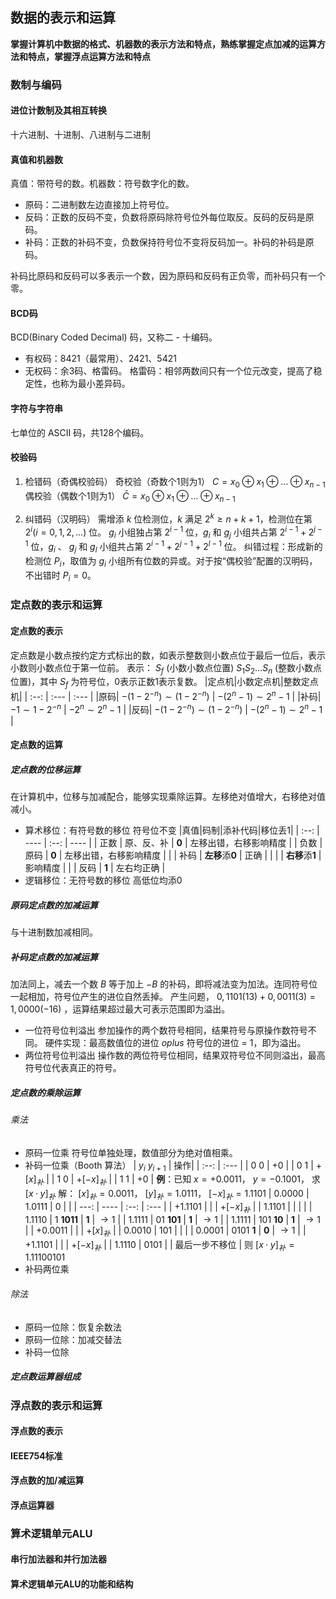 ## 数据的表示和运算
**掌握计算机中数据的格式、机器数的表示方法和特点，熟练掌握定点加减的运算方法和特点，掌握浮点运算方法和特点**

### 数制与编码
#### 进位计数制及其相互转换
十六进制、十进制、八进制与二进制

#### 真值和机器数
真值：带符号的数。机器数：符号数字化的数。
* 原码：二进制数左边直接加上符号位。
* 反码：正数的反码不变，负数将原码除符号位外每位取反。反码的反码是原码。
* 补码：正数的补码不变，负数保持符号位不变将反码加一。补码的补码是原码。

补码比原码和反码可以多表示一个数，因为原码和反码有正负零，而补码只有一个零。

#### BCD码
BCD(Binary Coded Decimal) 码，又称二 - 十编码。
* 有权码：8421（最常用）、2421、5421
* 无权码：余3码、格雷码。
格雷码：相邻两数间只有一个位元改变，提高了稳定性，也称为最小差异码。

#### 字符与字符串
七单位的 ASCII 码，共128个编码。

#### 校验码
1. 检错码（奇偶校验码）
	奇校验（奇数个1则为1） $C=x_0 \oplus x_1 \oplus \dots \oplus x_{n-1}$
	偶校验（偶数个1则为1） $\bar{C}=x_0 \oplus x_1 \oplus \dots \oplus x_{n-1}$

2. 纠错码（汉明码）
	需增添 $k$ 位检测位，$k$ 满足 $2^k\geq n+k+1$，检测位在第 $2^i(i=0,1,2,\dots)$ 位。
	$g_i$ 小组独占第 $2^{i-1}$ 位，$g_i$ 和 $g_j$ 小组共占第 $2^{i-1}+2^{j-1}$ 位，$g_i$ 、 $g_j$ 和 $g_l$ 小组共占第 $2^{i-1}+2^{j-1}+2^{l-1}$ 位。
	纠错过程：形成新的检测位 $P_i$，取值为 $g_i$ 小组所有位数的异或。对于按“偶校验”配置的汉明码，不出错时 $P_i=0$。
   
### 定点数的表示和运算
#### 定点数的表示
定点数是小数点按约定方式标出的数，如表示整数则小数点位于最后一位后，表示小数则小数点位于第一位前。
表示： $S_f$ (小数小数点位置) $S_1S_2 \dots S_n$ (整数小数点位置)，其中 $S_f$ 为符号位，0表示正数1表示复数。
|定点机|小数定点机|整数定点机|
| :--: | :--- | :--- |
|原码| $-(1-2^{-n}) \sim (1-2^{-n})$ | $-(2^n-1) \sim 2^n-1$ |
|补码| $-1 \sim 1-2^{-n}$ | $-2^n \sim 2^n-1$ |
|反码| $-(1-2^{-n}) \sim (1-2^{-n})$ | $-(2^n-1) \sim 2^n-1$ |

#### 定点数的运算
##### 定点数的位移运算
在计算机中，位移与加减配合，能够实现乘除运算。左移绝对值增大，右移绝对值减小。
* 算术移位：有符号数的移位
	符号位不变
	|真值|码制|添补代码|移位丢1|
	| :--: | ---- | :--: | ---- |
	| 正数 | 原、反、补 | **0** | 左移出错，右移影响精度 |
	| 负数 | 原码 | **0** | 左移出错，右移影响精度 |
	|     | 补码 | **左移**添**0** | 正确 |
	|     |     | **右移**添**1** | 影响精度 |
	|     | 反码 | **1** | 左右均正确 |
* 逻辑移位：无符号数的移位
	高低位均添0

##### 原码定点数的加减运算
与十进制数加减相同。

##### 补码定点数的加减运算
加法同上，减去一个数 $B$ 等于加上 $-B$ 的补码，即将减法变为加法。连同符号位一起相加，符号位产生的进位自然丢掉。
产生问题， $0,1101(13)+0,0011(3)=1,0000(-16)$ ，运算结果超过最大可表示范围即为溢出。
* 一位符号位判溢出
	参加操作的两个数符号相同，结果符号与原操作数符号不同。
	硬件实现：最高数值位的进位 $oplus$ 符号位的进位 = 1，即为溢出。
* 两位符号位判溢出
	操作数的两位符号位相同，结果双符号位不同则溢出，最高符号位代表真正的符号。

##### 定点数的乘除运算
###### 乘法
* 原码一位乘
	符号位单独处理，数值部分为绝对值相乘。
* 补码一位乘（Booth 算法）
	| $y_i$  $y_{i+1}$ | 操作|
	| :--: | :--- |
	| 0  0 | $+0$ |
	| 0  1 | $+[x]_补$ |
	| 1  0 | $+[-x]_补$ |
	| 1  1 | $+0$ |
	**例**：已知 $x=+0.0011$， $y=-0.1001$， 求 $[x · y]_补$
	解： $[x]_补=0.0011$， $[y]_补=1.0111$， $[-x]_补=1.1101$
	| $0.0000$ | $1.0111$ | $0$ | |
	| ---: | ---- | :--: | :--- |
	| $+1.1101$ |  |  | $+[-x]_补$ |
	| $1.1101$ |  |  |  |
	| $1.1110$ | $1$ **1011** | **1** | $\rightarrow 1$ |
	| $1.1111$ | $01$ **101** | **1** | $\rightarrow 1$ |
	| $1.1111$ | $101$ **10** | **1** | $\rightarrow 1$ |
	| $+0.0011$ |  |  | $+[x]_补$ |
	| $0.0010$ | $101$ |  |  |
	| $0.0001$ | $0101$ **1** | **0** | $\rightarrow 1$ |
	| $+1.1101$ |  |  | $+[-x]_补$ |
	| $1.1110$ | $0101$ |  | 最后一步不移位 |
	则 $[x · y]_补=1.11100101$
* 补码两位乘
	

###### 除法
* 原码一位除：恢复余数法
* 原码一位除：加减交替法
* 补码一位除

##### 定点数运算器组成

### 浮点数的表示和运算
#### 浮点数的表示

#### IEEE754标准

#### 浮点数的加/减运算

#### 浮点运算器

### 算术逻辑单元ALU
#### 串行加法器和并行加法器

#### 算术逻辑单元ALU的功能和结构
